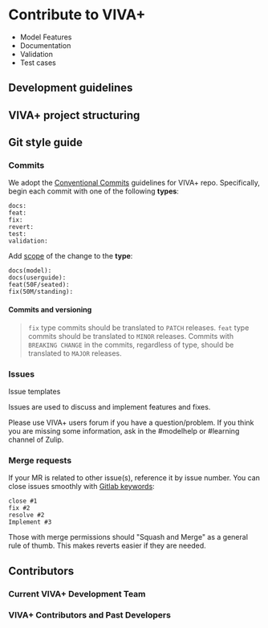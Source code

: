 # Contribute to VIVA+

- Model Features
- Documentation
- Validation
- Test cases

## Development guidelines

## VIVA+ project structuring

## Git style guide

### Commits

We adopt the [Conventional Commits](https://www.conventionalcommits.org/en/v1.0.0/) guidelines for VIVA+ repo. Specifically, begin each commit with one of the following **types**:

```
docs:
feat:
fix:
revert:
test:
validation:
```

Add [scope](https://www.conventionalcommits.org/en/v1.0.0/#commit-message-with-scope) of the change to the **type**:

```
docs(model):
docs(userguide):
feat(50F/seated):
fix(50M/standing):

```

#### Commits and versioning

> `fix` type commits should be translated to `PATCH` releases. `feat` type commits should be translated to `MINOR` releases. Commits with `BREAKING CHANGE` in the commits, regardless of type, should be translated to `MAJOR` releases.

### Issues

Issue templates

Issues are used to discuss and implement features and fixes. 

Please use VIVA+ users forum if you have a question/problem. If you think you are missing some information, ask in the #modelhelp or #learning channel of Zulip.

### Merge requests

If your MR is related to other issue(s), reference it by issue number. You can close issues smoothly with [Gitlab keywords](https://docs.gitlab.com/ee/user/project/issues/managing_issues.html#default-closing-pattern):

```
close #1
fix #2
resolve #2
Implement #3
```

Those with merge permissions should "Squash and Merge" as a general rule of thumb. This makes reverts easier if they are needed.



## Contributors

### Current VIVA+ Development Team




### VIVA+ Contributors and Past Developers
